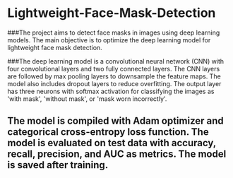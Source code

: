 # Lightweight-Face-Mask-Detection
###The project aims to detect face masks in images using deep learning models. The main objective is to optimize the deep learning model for lightweight face mask detection.

###The deep learning model is a convolutional neural network (CNN) with four convolutional layers and two fully connected layers. The CNN layers are followed by max pooling layers to downsample the feature maps. The model also includes dropout layers to reduce overfitting. The output layer has three neurons with softmax activation for classifying the images as 'with mask', 'without mask', or 'mask worn incorrectly'.

## The model is compiled with Adam optimizer and categorical cross-entropy loss function. The model is evaluated on test data with accuracy, recall, precision, and AUC as metrics. The model is saved after training.

